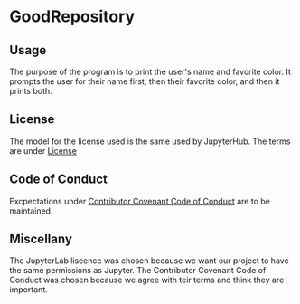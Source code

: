 # GoodRepository

## Usage
The purpose of the program is to print the user's name and favorite color. It prompts the user for their name first, then their favorite color, and then it prints both. 

## License
The model for the license used is the same used by JupyterHub. The terms are under [License](https://github.com/julimurphy/GoodRepository/blob/main/License.md)

## Code of Conduct
Excpectations under [Contributor Covenant Code of Conduct](https://github.com/julimurphy/GoodRepository/blob/main/code_of_conduct.md) are to be maintained. 

## Miscellany
The JupyterLab liscence was chosen because we want our project to have the same permissions as Jupyter. The Contributor Covenant Code of Conduct was chosen because we agree with teir terms and think they are important. 

